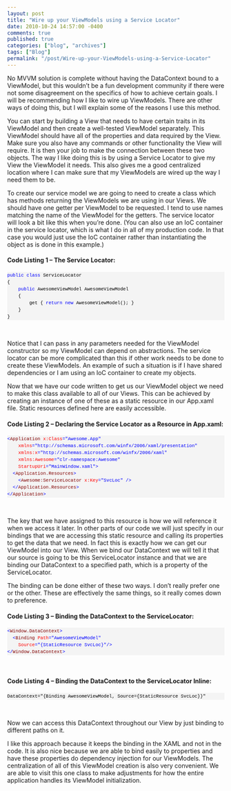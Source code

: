 ```yaml
---
layout: post
title: "Wire up your ViewModels using a Service Locator"
date: 2010-10-24 14:57:00 -0400
comments: true
published: true
categories: ["blog", "archives"]
tags: ["Blog"]
permalink: "/post/Wire-up-your-ViewModels-using-a-Service-Locator"
---
```

<!-- more -->

<p>No MVVM solution is complete without having the DataContext bound to a ViewModel, but this wouldn’t be a fun development community if there were not some disagreement on the specifics of how to achieve certain goals. I will be recommending how I like to wire up ViewModels. There are other ways of doing this, but I will explain some of the reasons I use this method.</p>  <p>You can start by building a View that needs to have certain traits in its ViewModel and then create a well-tested ViewModel separately. This ViewModel should have all of the properties and data required by the View. Make sure you also have any commands or other functionality the View will require. It is then your job to make the connection between these two objects. The way I like doing this is by using a Service Locator to give my View the ViewModel it needs. This also gives me a good centralized location where I can make sure that my ViewModels are wired up the way I need them to be.</p>  <p>To create our service model we are going to need to create a class which has methods returning the ViewModels we are using in our Views. We should have one getter per ViewModel to be requested. I tend to use names matching the name of the ViewModel for the getters. The service locator will look a bit like this when you’re done. (You can also use an IoC container in the service locator, which is what I do in all of my production code. In that case you would just use the IoC container rather than instantiating the object as is done in this example.)</p>  <h4>Code Listing 1 – The Service Locator:</h4>  <div id="codeSnippetWrapper">   <pre style="border-bottom-style: none; text-align: left; padding-bottom: 0px; line-height: 12pt; border-right-style: none; background-color: #f4f4f4; margin: 0em; padding-left: 0px; width: 100%; padding-right: 0px; font-family: 'Courier New', courier, monospace; direction: ltr; border-top-style: none; color: black; font-size: 8pt; border-left-style: none; overflow: visible; padding-top: 0px" id="codeSnippet"><span style="color: #0000ff">public</span> <span style="color: #0000ff">class</span> ServiceLocator<br>{<br>    <span style="color: #0000ff">public</span> AwesomeViewModel AwesomeViewModel<br>    {<br>        get { <span style="color: #0000ff">return</span> <span style="color: #0000ff">new</span> AwesomeViewModel(); }<br>    }<br>}<br></pre>

  <br></div>
Notice that I can pass in any parameters needed for the ViewModel constructor so my ViewModel can depend on abstractions. The service locator can be more complicated than this if other work needs to be done to create these ViewModels. An example of such a situation is if I have shared dependencies or I am using an IoC container to create my objects. 

<p>Now that we have our code written to get us our ViewModel object we need to make this class available to all of our Views. This can be achieved by creating an instance of one of these as a static resource in our App.xaml file. Static resources defined here are easily accessible.</p>

<h4>Code Listing 2 – Declaring the Service Locator as a Resource in App.xaml:</h4>

<div id="codeSnippetWrapper">
  <pre style="border-bottom-style: none; text-align: left; padding-bottom: 0px; line-height: 12pt; border-right-style: none; background-color: #f4f4f4; margin: 0em; padding-left: 0px; width: 100%; padding-right: 0px; font-family: 'Courier New', courier, monospace; direction: ltr; border-top-style: none; color: black; font-size: 8pt; border-left-style: none; overflow: visible; padding-top: 0px" id="codeSnippet"><span style="color: #0000ff">&lt;</span><span style="color: #800000">Application</span> <span style="color: #ff0000">x:Class</span><span style="color: #0000ff">="Awesome.App"</span><br>    <span style="color: #ff0000">xmlns</span><span style="color: #0000ff">="http://schemas.microsoft.com/winfx/2006/xaml/presentation"</span><br>    <span style="color: #ff0000">xmlns:x</span><span style="color: #0000ff">="http://schemas.microsoft.com/winfx/2006/xaml"</span><br>    <span style="color: #ff0000">xmlns:Awesome</span><span style="color: #0000ff">="clr-namespace:Awesome"</span><br>    <span style="color: #ff0000">StartupUri</span><span style="color: #0000ff">="MainWindow.xaml"</span><span style="color: #0000ff">&gt;</span><br>  <span style="color: #0000ff">&lt;</span><span style="color: #800000">Application.Resources</span><span style="color: #0000ff">&gt;</span><br>    <span style="color: #0000ff">&lt;</span><span style="color: #800000">Awesome:ServiceLocator</span> <span style="color: #ff0000">x:Key</span><span style="color: #0000ff">="SvcLoc"</span> <span style="color: #0000ff">/&gt;</span><br>  <span style="color: #0000ff">&lt;/</span><span style="color: #800000">Application.Resources</span><span style="color: #0000ff">&gt;</span><br><span style="color: #0000ff">&lt;/</span><span style="color: #800000">Application</span><span style="color: #0000ff">&gt;</span></pre>

  <br></div>

<p>The key that we have assigned to this resource is how we will reference it when we access it later. In other parts of our code we will just specify in our bindings that we are accessing this static resource and calling its properties to get the data that we need. In fact this is exactly how we can get our ViewModel into our View. When we bind our DataContext we will tell it that our source is going to be this ServiceLocator instance and that we are binding our DataContext to a specified path, which is a property of the ServiceLocator.</p>

<p>The binding can be done either of these two ways. I don’t really prefer one or the other. These are effectively the same things, so it really comes down to preference.</p>

<h4>Code Listing 3 – Binding the DataContext to the ServiceLocator:</h4>

<div id="codeSnippetWrapper">
  <pre style="border-bottom-style: none; text-align: left; padding-bottom: 0px; line-height: 12pt; border-right-style: none; background-color: #f4f4f4; margin: 0em; padding-left: 0px; width: 100%; padding-right: 0px; font-family: 'Courier New', courier, monospace; direction: ltr; border-top-style: none; color: black; font-size: 8pt; border-left-style: none; overflow: visible; padding-top: 0px" id="codeSnippet"><span style="color: #0000ff">&lt;</span><span style="color: #800000">Window.DataContext</span><span style="color: #0000ff">&gt;</span><br>  <span style="color: #0000ff">&lt;</span><span style="color: #800000">Binding</span> <span style="color: #ff0000">Path</span><span style="color: #0000ff">="AwesomeViewModel"</span> <br>    <span style="color: #ff0000">Source</span><span style="color: #0000ff">="{StaticResource SvcLoc}"</span><span style="color: #0000ff">/&gt;</span><br><span style="color: #0000ff">&lt;/</span><span style="color: #800000">Window.DataContext</span><span style="color: #0000ff">&gt;</span></pre>

  <br></div>

<h4>Code Listing 4 – Binding the DataContext to the ServiceLocator Inline:</h4>

<div id="codeSnippetWrapper">
  <pre style="border-bottom-style: none; text-align: left; padding-bottom: 0px; line-height: 12pt; border-right-style: none; background-color: #f4f4f4; margin: 0em; padding-left: 0px; width: 100%; padding-right: 0px; font-family: 'Courier New', courier, monospace; direction: ltr; border-top-style: none; color: black; font-size: 8pt; border-left-style: none; overflow: visible; padding-top: 0px" id="codeSnippet">DataContext="{Binding AwesomeViewModel, Source={StaticResource SvcLoc}}"</pre>

  <br></div>

<p>Now we can access this DataContext throughout our View by just binding to different paths on it.</p>

<p>I like this approach because it keeps the binding in the XAML and not in the code. It is also nice because we are able to bind easily to properties and have these properties do dependency injection for our ViewModels. The centralization of all of this ViewModel creation is also very convenient. We are able to visit this one class to make adjustments for how the entire application handles its ViewModel initialization.</p>
